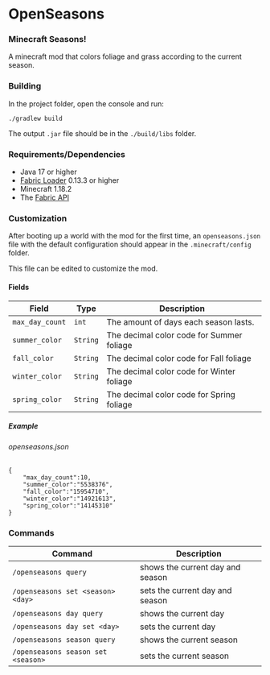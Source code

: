 # OpenSeasons
###  Minecraft Seasons!
A minecraft mod that colors foliage and grass according to the current season.


### Building


In the project folder, open the console and run:
```
./gradlew build
```

The output ```.jar``` file should be in the ``` ./build/libs ``` folder.

### Requirements/Dependencies


* Java 17 or higher
* [Fabric Loader](https://fabricmc.net/use/installer/) 0.13.3 or higher
* Minecraft 1.18.2
* The [Fabric API](https://www.curseforge.com/minecraft/mc-mods/fabric-api)

### Customization


After booting up a world with the mod for the first time, an ``openseasons.json`` file with the default 
configuration should appear in the ``.minecraft/config`` folder.

This file can be edited to customize the mod.

#### Fields

| Field                | Type       | Description                                |
|----------------------|------------|--------------------------------------------|
| ``max_day_count``    | ``int``    | The amount of days each season lasts.      |
| ``summer_color``     | ``String`` | The decimal color code for Summer foliage  |
| ``fall_color``       | ``String`` | The decimal color code for Fall foliage    |
| ``winter_color``     | ``String`` | The decimal color code for Winter foliage  |
| ``spring_color``     | ``String`` | The decimal color code for Spring foliage  |


##### Example
###### openseasons.json
````
{
    "max_day_count":10,
    "summer_color":"5538376",
    "fall_color":"15954710",
    "winter_color":"14921613",
    "spring_color":"14145310"
}
````
### Commands


| Command                              | Description                      |
|--------------------------------------|----------------------------------|
 | ``/openseasons query  ``             | shows the current day and season |
 | ``/openseasons set <season> <day>``  | sets the current day and season  |
 | ``/openseasons day query ``          | shows the current day            |
 | ``/openseasons day set <day> ``      | sets the current day             |
 | ``/openseasons season query ``       | shows the current season         |
 | ``/openseasons season set <season>`` | sets the current season          |